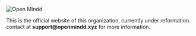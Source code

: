 ![Open Mindd](https://twitter.com/MinddOpen/header_photo)

This is the official website of this organization, currently under reformation.
contact at __support@openmindd.xyz__ for more information.
